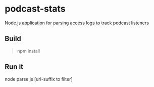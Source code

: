 podcast-stats
=============

Node.js application for parsing access logs
to track podcast listeners

Build
-----
>npm install

Run it
------
node parse.js [url-suffix to filter]

